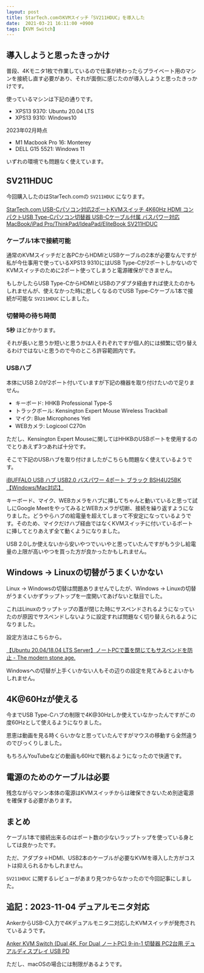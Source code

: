 ```yaml
---
layout: post
title: StarTech.comのKVMスイッチ「SV211HDUC」を導入した
date:  2021-03-21 16:11:00 +0900
tags: [KVM Switch]
---
```


## 導入しようと思ったきっかけ

普段、4Kモニタ1枚で作業しているので仕事が終わったらプライベート用のマシンを接続し直す必要があり、それが面倒に感じたのが導入しようと思ったきっかけです。

使っているマシンは下記の通りです。

- XPS13 9370: Ubuntu 20.04 LTS
- XPS13 9310: Windows10

2023年02月時点

- M1 Macbook Pro 16: Monterey
- DELL G15 5521: Windows 11

いずれの環境でも問題なく使えています。

## SV211HDUC

今回購入したのはStarTech.comの `SV211HDUC` になります。

[StarTech.com USB-Cパソコン対応2ポートKVMスイッチ 4K60Hz HDMI コンパクトUSB Type-Cパソコン切替器 USB-Cケーブル付属 バスパワー対応 MacBook/iPad Pro/ThinkPad/IdeaPad/EliteBook SV211HDUC](https://amzn.to/30ZhZfW)

### ケーブル1本で接続可能

通常のKVMスイッチだと各PCからHDMIとUSBケーブルの2本が必要なんですが私が今仕事用で使っているXPS13 9310にはUSB Type-Cが2ポートしかないのでKVMスイッチのために2ポート使ってしまうと電源確保ができません。

もしかしたらUSB Type-CからHDMIとUSBのアダプタ経由すれば使えたのかもしれませんが、使えなかった時に悲しくなるのでUSB Type-Cケーブル1本で接続が可能な `SV211HDUC` にしました。

### 切替時の待ち時間

**5秒** ほどかかります。

それが長いと思うか短いと思うかは人それぞれですが個人的には頻繁に切り替えるわけではないと思うので今のところ許容範囲内です。

### USBハブ

本体にUSB 2.0が2ポート付いていますが下記の機器を取り付けたいので足りません。

- キーボード: HHKB Professional Type-S
- トラックボール: Kensington Expert Mouse Wireless Trackball
- マイク: Blue Microphones Yeti
- WEBカメラ: Logicool C270n

ただし、Kensington Expert Mouseに関してはHHKBのUSBポートを使用するのでとりあえず3つあれば十分です。

そこで下記のUSBハブを取り付けましたがこちらも問題なく使えているようです。

[iBUFFALO USB ハブ USB2.0 バスパワー 4ポート ブラック BSH4U25BK【Windows/Mac対応】](https://amzn.to/3tH8Ogt)

キーボード、マイク、WEBカメラをハブに挿してちゃんと動いていると思って試しにGoogle MeetをやってみるとWEBカメラが切断、接続を繰り返すようになりました。どうやらハブの給電量を超えてしまって不安定になっているようです。そのため、マイクだけハブ経由ではなくKVMスイッチに付いているポートに挿してとりあえず全て動くようになりました。

USB 2.0しか使えないから安いやつでいいやと思っていたんですがもう少し給電量の上限が高いやつを買った方が良かったかもしれません。

## Windows -> Linuxの切替がうまくいかない

Linux -> Windowsの切替は問題ありませんでしたが、Windows -> Linuxの切替がうまくいかずラップトップを一度開いてあげないと駄目でした。

これはLinuxのラップトップの蓋が閉じた時にサスペンドされるようになっていたのが原因でサスペンドしないように設定すれば問題なく切り替えられるようになりました。

設定方法はこちらから。

[【Ubuntu 20.04/18.04 LTS Server】ノートPCで蓋を閉じてもサスペンドを防止 - The modern stone age.](https://www.yokoweb.net/2018/05/11/ubuntu18-notepc-suspend-ignore/)

Windowsへの切替が上手くいかない人もその辺りの設定を見てみるとよいかもしれません。

## 4K@60Hzが使える

今までUSB Type-Cハブの制限で4K@30Hzしか使えていなかったんですがこの度60Hzとして使えるようになりました。

恩恵は動画を見る時くらいかなと思っていたんですがマウスの移動すら全然違うのでびっくりしました。

もちろんYouTubeなどの動画も60Hzで観れるようになったので快適です。

## 電源のためのケーブルは必要

残念ながらマシン本体の電源はKVMスイッチからは確保できないため別途電源を確保する必要があります。

## まとめ

ケーブル1本で接続出来るのはポート数の少ないラップトップを使っている身としては良かったです。

ただ、アダプタ＋HDMI、USB2本のケーブルが必要なKVMを導入した方がコストは抑えられるかもしれません。

`SV211HDUC` に関するレビューがあまり見つからなかったので今回記事にしました。

## 追記：2023-11-04 デュアルモニタ対応

AnkerからUSB-C入力で4Kデュアルモニタ二対応したKVMスイッチが発売されているようです。

[Anker KVM Switch (Dual 4K, For Dual ノートPC) 9-in-1 切替器 PC2台用 デュアルディスプレイ USB PD](https://amzn.to/3u6R03K)

ただし、macOSの場合には制限があるようです。
